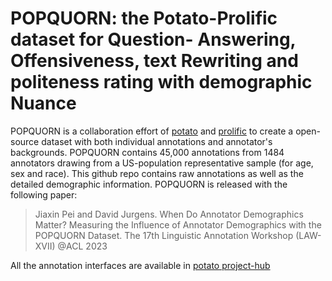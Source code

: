 # POPQUORN: the Potato-Prolific dataset for Question- Answering, Offensiveness, text Rewriting and politeness rating with demographic Nuance

POPQUORN is a collaboration effort of [potato](https://github.com/davidjurgens/potato) and [prolific](https://www.prolific.co) to create a open-source dataset with both individual annotations and annotator's backgrounds.
POPQUORN contains 45,000 annotations from 1484 annotators drawing from a US-population representative sample (for age, sex and race). This github repo contains raw annotations as well as the detailed demographic information. POPQUORN is released with the following paper:

>Jiaxin Pei and David Jurgens. When Do Annotator Demographics Matter? Measuring the Influence of Annotator Demographics with the POPQUORN Dataset. The 17th Linguistic Annotation Workshop (LAW-XVII) @ACL 2023


All the annotation interfaces are available in [potato project-hub](https://github.com/davidjurgens/potato/tree/master/project-hub)
